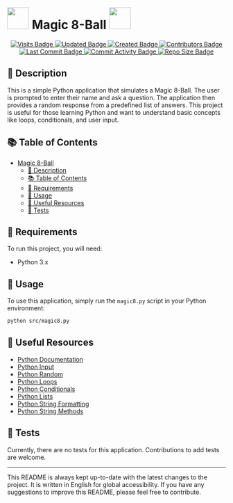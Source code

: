 # <img src="./src/img/GIF Codecademy.gif" width="50"> Magic 8-Ball <img src="./src/img/GIF Codecademy.gif" width="50">


<p align="center">
  <a href="#">
    <img src="https://badges.pufler.dev/visits/stefansphtr/Magic-8-Ball" alt="Visits Badge">
    <img src="https://badges.pufler.dev/updated/stefansphtr/Magic-8-Ball" alt="Updated Badge">
    <img src="https://badges.pufler.dev/created/stefansphtr/Magic-8-Ball" alt="Created Badge">
    <img src="https://img.shields.io/github/contributors/stefansphtr/Magic-8-Ball" alt="Contributors Badge">
    <img src="https://img.shields.io/github/last-commit/stefansphtr/Magic-8-Ball" alt="Last Commit Badge">
    <img src="https://img.shields.io/github/commit-activity/m/stefansphtr/Magic-8-Ball" alt="Commit Activity Badge">
    <img src="https://img.shields.io/github/repo-size/stefansphtr/Magic-8-Ball" alt="Repo Size Badge">
  </a>
</p>

## 📝 Description

This is a simple Python application that simulates a Magic 8-Ball. The user is prompted to enter their name and ask a question. The application then provides a random response from a predefined list of answers. This project is useful for those learning Python and want to understand basic concepts like loops, conditionals, and user input.

## 📚 Table of Contents

- [ Magic 8-Ball ](#-magic-8-ball-)
  - [📝 Description](#-description)
  - [📚 Table of Contents](#-table-of-contents)
  - [🔧 Requirements](#-requirements)
  - [🚀 Usage](#-usage)
  - [📖 Useful Resources](#-useful-resources)
  - [🧪 Tests](#-tests)

## 🔧 Requirements

To run this project, you will need:

- Python 3.x

## 🚀 Usage

To use this application, simply run the `magic8.py` script in your Python environment:

```bash
python src/magic8.py
```

## 📖 Useful Resources

- [Python Documentation](https://docs.python.org/3/)
- [Python Input](https://www.w3schools.com/python/ref_func_input.asp)
- [Python Random](https://www.w3schools.com/python/module_random.asp)
- [Python Loops](https://www.w3schools.com/python/python_for_loops.asp)
- [Python Conditionals](https://www.w3schools.com/python/python_conditions.asp)
- [Python Lists](https://www.w3schools.com/python/python_lists.asp)
- [Python String Formatting](https://www.w3schools.com/python/python_string_formatting.asp)
- [Python String Methods](https://www.w3schools.com/python/python_ref_string.asp)

## 🧪 Tests

Currently, there are no tests for this application. Contributions to add tests are welcome.

---

This README is always kept up-to-date with the latest changes to the project. It is written in English for global accessibility. If you have any suggestions to improve this README, please feel free to contribute.